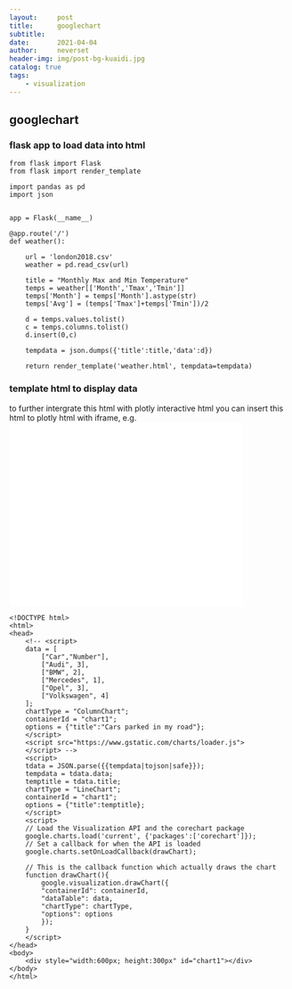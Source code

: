 ```yaml
---
layout:     post
title:      googlechart
subtitle:   
date:       2021-04-04
author:     neverset
header-img: img/post-bg-kuaidi.jpg
catalog: true
tags:
    - visualization
---
```



## googlechart
### flask app to load data into html

    from flask import Flask
    from flask import render_template

    import pandas as pd
    import json


    app = Flask(__name__)

    @app.route('/')
    def weather():
        
        url = 'london2018.csv'
        weather = pd.read_csv(url)

        title = "Monthly Max and Min Temperature"
        temps = weather[['Month','Tmax','Tmin']]
        temps['Month'] = temps['Month'].astype(str)
        temps['Avg'] = (temps['Tmax']+temps['Tmin'])/2
        
        d = temps.values.tolist()
        c = temps.columns.tolist()
        d.insert(0,c)

        tempdata = json.dumps({'title':title,'data':d})
        
        return render_template('weather.html', tempdata=tempdata)

### template html to display data       
to further intergrate this html with plotly interactive html you can insert this html to plotly html with iframe, e.g. 	<iframe width=420 height=330 frameborder=0 scrolling=false src="googlechart.html"></iframe>

    <!DOCTYPE html>
    <html>
    <head>
        <!-- <script>
        data = [
            ["Car","Number"],
            ["Audi", 3],
            ["BMW", 2],
            ["Mercedes", 1],
            ["Opel", 3],
            ["Volkswagen", 4]
        ];
        chartType = "ColumnChart";
        containerId = "chart1";
        options = {"title":"Cars parked in my road"};
        </script>
        <script src="https://www.gstatic.com/charts/loader.js">   
        </script> -->
        <script>
        tdata = JSON.parse({{tempdata|tojson|safe}});
        tempdata = tdata.data;
        temptitle = tdata.title;
        chartType = "LineChart";
        containerId = "chart1";
        options = {"title":temptitle};
        </script>
        <script>
        // Load the Visualization API and the corechart package
        google.charts.load('current', {'packages':['corechart']});
        // Set a callback for when the API is loaded
        google.charts.setOnLoadCallback(drawChart);
        
        // This is the callback function which actually draws the chart
        function drawChart(){
            google.visualization.drawChart({
            "containerId": containerId,
            "dataTable": data,
            "chartType": chartType,
            "options": options
            });
        }
        </script>
    </head>
    <body>
        <div style="width:600px; height:300px" id="chart1"></div>
    </body>
    </html>

